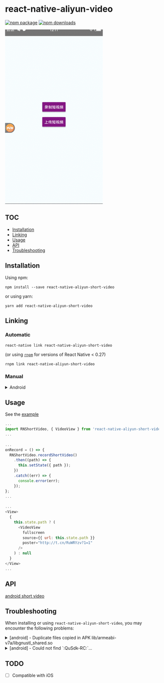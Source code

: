 # react-native-aliyun-video 

[![npm package](https://img.shields.io/npm/v/react-native-aliyun-short-video.svg?style=flat-square)](https://www.npmjs.org/package/react-native-aliyun-short-video)
[![npm downloads](https://img.shields.io/npm/dt/react-native-aliyun-short-video.svg)](https://www.npmjs.com/package/react-native-aliyun-short-video)

![](/doc/android.gif)

## TOC

* [Installation](#installation)
* [Linking](#linking)
* [Usage](#usage)
* [API](#api)
* [Troubleshooting](#troubleshooting)

## Installation

Using npm:

```shell
npm install --save react-native-aliyun-short-video
```

or using yarn:

```shell
yarn add react-native-aliyun-short-video
```

## Linking

### Automatic

```shell
react-native link react-native-aliyun-short-video
```

(or using [`rnpm`](https://github.com/rnpm/rnpm) for versions of React Native < 0.27)

```shell
rnpm link react-native-aliyun-short-video
```

### Manual

<details>
    <summary>Android</summary>

* in `android/app/build.gradle`:

```diff
dependencies {
    ...
    compile "com.facebook.react:react-native:+"  // From node_modules
+   compile project(':react-native-aliyun-short-video')
    ...
}
```

* in `android/settings.gradle`:

```diff
...
include ':app'
+ include ':react-native-aliyun-short-video'
+ project(':react-native-aliyun-short-video').projectDir = new File(rootProject.projectDir, '../node_modules/react-native-aliyun-short-video/android')
...
```

#### With React Native 0.29+

* in `MainApplication.java`:

```diff
...
+ import com.rnshortvideo.RNShortVideoPackage;

  public class MainApplication extends Application implements ReactApplication {
    ...

    @Override
    protected List<ReactPackage> getPackages() {
      return Arrays.<ReactPackage>asList(
          new MainReactPackage(),
+         new RNShortVideoPackage()
      );
    }

    ...
  }
```

#### With older versions of React Native:

* in `MainActivity.java`:

```diff
...
+ import com.rnshortvideo.RNShortVideoPackage;

  public class MainActivity extends ReactActivity {
    ...

    @Override
    protected List<ReactPackage> getPackages() {
      return Arrays.<ReactPackage>asList(
        new MainReactPackage(),
+       new RNShortVideoPackage()
      );
    }
  }
```
</details>

## Usage
See the [example](https://github.com/xinlc/react-native-aliyun-video/blob/master/packages/Example/src/App.js)

```js
...
import RNShortVideo, { VideoView } from 'react-native-aliyun-short-video';
...

...
onRecord = () => {
  RNShortVideo.recordShortVideo()
    .then((path) => {
      this.setState({ path });
    })
    .catch((err) => {
      console.error(err);
    });
};
...

...
<View>
  {
    this.state.path ? (
      <VideoView
        fullscreen
        source={{ url: this.state.path }}
        poster="http://t.cn/RuWRYzv?1=1"
      />
    ) : null
  }
</View>
...
```

## API
[android short video](https://help.aliyun.com/document_detail/53421.html)

## Troubleshooting

When installing or using `react-native-aliyun-short-video`, you may encounter the following problems:

<details>
  <summary>[android] - Duplicate files copied in APK lib/armeabi-v7a/libgnustl_shared.so</summary>

* in `android/app/build.gradle`:

```diff
android {
  ...
  packagingOptions {
    exclude('META-INF/LICENSE')
+    pickFirst "**/libgnustl_shared.so"
  }
  ...
}
```

</details>

<details>
  <summary>[android] - Could not find `:QuSdk-RC:`...</summary>

* in `android/app/build.gradle`:

```diff
...
repositories {
  flatDir {
-   dirs "libs"
+   dirs "libs", "$rootDir/../node_modules/react-native-aliyun-short-video/android/libs"
  }
}
...
```

</details>

## TODO

* [ ] Compatible with iOS
